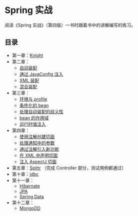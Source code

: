 # Spring 实战

阅读《Spring 实战》（第四版）一书时跟着书中的讲解编写的练习。

## 目录

- 第一章：[Knight](https://github.com/hezhii/spring-in-action-practices/tree/master/knight)
- 第二章：
    - [自动装配](https://github.com/hezhii/spring-in-action-practices/tree/master/stereo)
    - [通过 JavaConfig 注入](https://github.com/hezhii/spring-in-action-practices/commit/2019e9eee711073ebbf53d7627bb435f5db69738)
    - [XML 装配](https://github.com/hezhii/spring-in-action-practices/tree/master/stereo-xmlconfig)
    - [混合装配](https://github.com/hezhii/spring-in-action-practices/tree/master/stereo-mixedconfig)
- 第三章：
    - [环境与 profile](https://github.com/hezhii/spring-in-action-practices/tree/master/profile)
    - [条件化的 bean](https://github.com/hezhii/spring-in-action-practices/tree/master/conditional)
    - [处理自动装配的歧义性](https://github.com/hezhii/spring-in-action-practices/tree/master/dessert)
    - [bean 的作用域](https://github.com/hezhii/spring-in-action-practices/tree/master/scopedbeans)
    - [运行时值注入](https://github.com/hezhii/spring-in-action-practices/tree/master/externals)
- 第四章：
    - [使用注解创建切面](https://github.com/hezhii/spring-in-action-practices/tree/master/aop)
    - [处理通知中的参数](https://github.com/hezhii/spring-in-action-practices/tree/master/aop-params)
    - [通过注解引入新功能](https://github.com/hezhii/spring-in-action-practices/tree/master/aop-params)
    - [在 XML 中声明切面](https://github.com/hezhii/spring-in-action-practices/tree/master/aop-xml)
    - [注入 AspectJ 切面](https://github.com/hezhii/spring-in-action-practices/tree/master/aop-aspectj)
- 第五章：[Spittr](https://github.com/hezhii/spring-in-action-practices/commit/883c5a404d56b22675c5efd945a7fafdf14de595) （完成 Controller 部分，测试用例都通过）
- 第十章：[jdbc](https://github.com/hezhii/spring-in-action-practices/tree/master/jdbc)
- 第十一章：
    - [Hibernate](https://github.com/hezhii/spring-in-action-practices/tree/master/hibernate)
    - [JPA](https://github.com/hezhii/spring-in-action-practices/tree/master/jpa)
    - [Spring Data](https://github.com/hezhii/spring-in-action-practices/tree/master/springdata)
- 第十二章：
    - [MongoDD](https://github.com/hezhii/spring-in-action-practices/tree/master/mongodb)